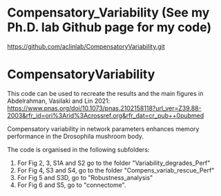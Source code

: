 # Compensatory_Variability (See my Ph.D. lab Github page for my code)
https://github.com/aclinlab/CompensatoryVariability.git

# CompensatoryVariability 
This code can be used to recreate the results and the main figures in Abdelrahman, Vasilaki and Lin 2021:
https://www.pnas.org/doi/10.1073/pnas.2102158118?url_ver=Z39.88-2003&rfr_id=ori%3Arid%3Acrossref.org&rfr_dat=cr_pub++0pubmed

Compensatory variability in network parameters enhances memory performance in the Drosophila mushroom body.

The code is organised in the following subfolders:

  1. For Fig 2, 3, S1A and S2 go to the folder "Variability_degrades_Perf"
  1. For Fig 4, S3 and S4, go to the folder "Compens_variab_rescue_Perf"
  1. For Fig 5 and S3D, go to "Robustness_analysis"
  1. For Fig 6 and S5, go to "connectome".

